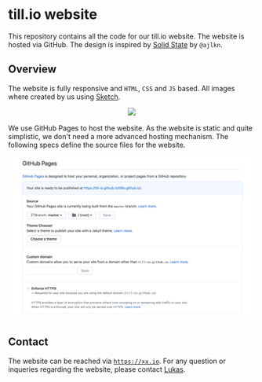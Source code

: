 # till.io website

This repository contains all the code for our till.io website. The website is hosted via GitHub. The design is inspired by <a href="https://html5up.net/solid-state">Solid State</a> by <code>@ajlkn</code>.

## Overview

The website is fully responsive and <code>HTML</code>, <code>CSS</code> and <code>JS</code> based. All images where created by us using <a href="https://www.sketch.com">Sketch</a>. 

<p align="center">
  <img src="docs/images/main_image.png" width="600">
</p>

We use GitHub Pages to host the website. As the website is static and quite simplistic, we don't need a more advanced hosting mechanism. The following specs define the source files for the website.

<p align="center">
  <img src="docs/images/gh-pages.png" width="600">
</p>

## Contact

The website can be reached via <code>https://xx.io</code>. For any question or inqueries regarding the website, please contact <a href="mailto:info@tillio.com">Lukas</a>.


